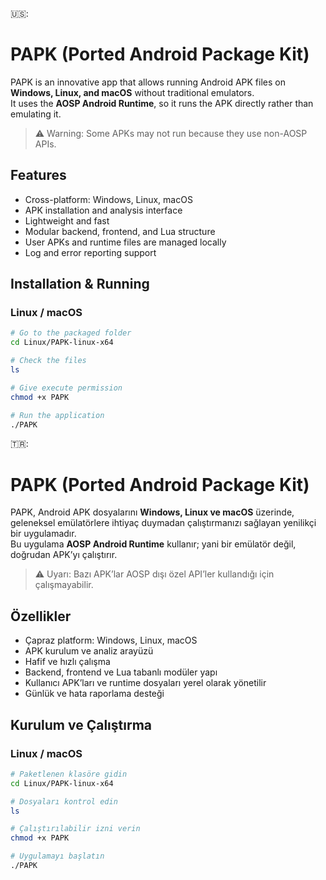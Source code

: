 🇺🇸:
# PAPK (Ported Android Package Kit)

PAPK is an innovative app that allows running Android APK files on **Windows, Linux, and macOS** without traditional emulators.  
It uses the **AOSP Android Runtime**, so it runs the APK directly rather than emulating it.

> ⚠️ Warning: Some APKs may not run because they use non-AOSP APIs.

## Features

- Cross-platform: Windows, Linux, macOS  
- APK installation and analysis interface  
- Lightweight and fast  
- Modular backend, frontend, and Lua structure  
- User APKs and runtime files are managed locally  
- Log and error reporting support

## Installation & Running

### Linux / macOS

```bash
# Go to the packaged folder
cd Linux/PAPK-linux-x64

# Check the files
ls

# Give execute permission
chmod +x PAPK

# Run the application
./PAPK
```

🇹🇷:
# PAPK (Ported Android Package Kit)

PAPK, Android APK dosyalarını **Windows, Linux ve macOS** üzerinde, geleneksel emülatörlere ihtiyaç duymadan çalıştırmanızı sağlayan yenilikçi bir uygulamadır.  
Bu uygulama **AOSP Android Runtime** kullanır; yani bir emülatör değil, doğrudan APK’yı çalıştırır.

> ⚠️ Uyarı: Bazı APK’lar AOSP dışı özel API’ler kullandığı için çalışmayabilir.

## Özellikler

- Çapraz platform: Windows, Linux, macOS  
- APK kurulum ve analiz arayüzü  
- Hafif ve hızlı çalışma  
- Backend, frontend ve Lua tabanlı modüler yapı  
- Kullanıcı APK’ları ve runtime dosyaları yerel olarak yönetilir  
- Günlük ve hata raporlama desteği

## Kurulum ve Çalıştırma

### Linux / macOS

```bash
# Paketlenen klasöre gidin
cd Linux/PAPK-linux-x64

# Dosyaları kontrol edin
ls

# Çalıştırılabilir izni verin
chmod +x PAPK

# Uygulamayı başlatın
./PAPK

